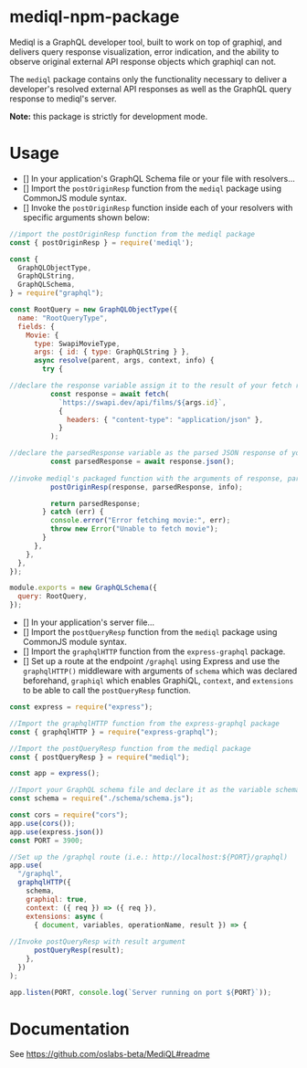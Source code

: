 # mediql-npm-package
Mediql is a GraphQL developer tool, built to work on top of graphiql, and delivers query response visualization, error indication, and the ability to observe original external API response objects which graphiql can not. 

The `mediql` package contains only the functionality necessary to deliver a developer's resolved external API responses as well as the GraphQL query response to mediql's server. 

**Note:** this package is strictly for development mode. 

# Usage
- [] In your application's GraphQL Schema file or your file with resolvers...
- [] Import the `postOriginResp` function from the `mediql` package using CommonJS module syntax.
- [] Invoke the `postOriginResp` function inside each of your resolvers with specific arguments shown below:
```javascript
//import the postOriginResp function from the mediql package
const { postOriginResp } = require('mediql');

const {
  GraphQLObjectType,
  GraphQLString,
  GraphQLSchema,
} = require("graphql");

const RootQuery = new GraphQLObjectType({
  name: "RootQueryType",
  fields: {
    Movie: {
      type: SwapiMovieType,
      args: { id: { type: GraphQLString } },
      async resolve(parent, args, context, info) {
        try {

//declare the response variable assign it to the result of your fetch request to the external api url of your choice
          const response = await fetch(
            `https://swapi.dev/api/films/${args.id}`,
            {
              headers: { "content-type": "application/json" },
            }
          );

//declare the parsedResponse variable as the parsed JSON response of your previous response variable
          const parsedResponse = await response.json();
          
//invoke mediql's packaged function with the arguments of response, parsedResponse, and info respectively.
          postOriginResp(response, parsedResponse, info);

          return parsedResponse;
        } catch (err) {
          console.error("Error fetching movie:", err);
          throw new Error("Unable to fetch movie");
        }
      },
    },
  },
});

module.exports = new GraphQLSchema({
  query: RootQuery,
});
```
- [] In your application's server file... 
- [] Import the `postQueryResp` function from the `mediql` package using CommonJS module syntax.
- [] Import the `graphqlHTTP` function from the `express-graphql` package.
- [] Set up a route at the endpoint `/graphql` using Express and use the `graphqlHTTP()` middleware with arguments of `schema` which was declared beforehand, `graphiql` which enables GraphiQL, `context`,  and `extensions` to be able to call the `postQueryResp` function.
```javascript
const express = require("express");

//Import the graphqlHTTP function from the express-graphql package
const { graphqlHTTP } = require("express-graphql");

//Import the postQueryResp function from the mediql package
const { postQueryResp } = require("mediql");

const app = express();

//Import your GraphQL schema file and declare it as the variable schema
const schema = require("./schema/schema.js");

const cors = require("cors");
app.use(cors());
app.use(express.json())
const PORT = 3900;

//Set up the /graphql route (i.e.: http://localhost:${PORT}/graphql)
app.use(
  "/graphql",
  graphqlHTTP({
    schema,
    graphiql: true,
    context: ({ req }) => ({ req }),
    extensions: async (
      { document, variables, operationName, result }) => {
      
//Invoke postQueryResp with result argument
      postQueryResp(result);
    },
  })
);

app.listen(PORT, console.log(`Server running on port ${PORT}`));
```
# Documentation
See https://github.com/oslabs-beta/MediQL#readme
